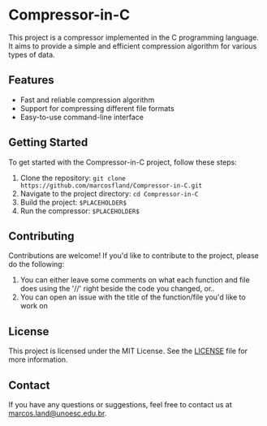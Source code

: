 # Compressor-in-C

This project is a compressor implemented in the C programming language. It aims to provide a simple and efficient compression algorithm for various types of data.

## Features

- Fast and reliable compression algorithm
- Support for compressing different file formats
- Easy-to-use command-line interface

## Getting Started

To get started with the Compressor-in-C project, follow these steps:

1. Clone the repository: `git clone https://github.com/marcosfland/Compressor-in-C.git`
2. Navigate to the project directory: `cd Compressor-in-C`
3. Build the project: `$PLACEHOLDER$`
4. Run the compressor: `$PLACEHOLDER$`

## Contributing

Contributions are welcome! If you'd like to contribute to the project, please do the following:

1. You can either leave some comments on what each function and file does using the '//' right beside the code you changed, or.. 
2. You can open an issue with the title of the function/file you'd like to work on




## License

This project is licensed under the MIT License. See the [LICENSE](LICENSE) file for more information.

## Contact

If you have any questions or suggestions, feel free to contact us at [marcos.land@unoesc.edu.br](mailto:marcos.land@unoesc.edu.br).